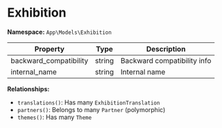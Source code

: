 # Exhibition

**Namespace:** `App\Models\Exhibition`

| Property               | Type    | Description                       |
|------------------------|---------|-----------------------------------|
| backward_compatibility | string  | Backward compatibility info       |
| internal_name          | string  | Internal name                     |

**Relationships:**
- `translations()`: Has many `ExhibitionTranslation`
- `partners()`: Belongs to many `Partner` (polymorphic)
- `themes()`: Has many `Theme`
